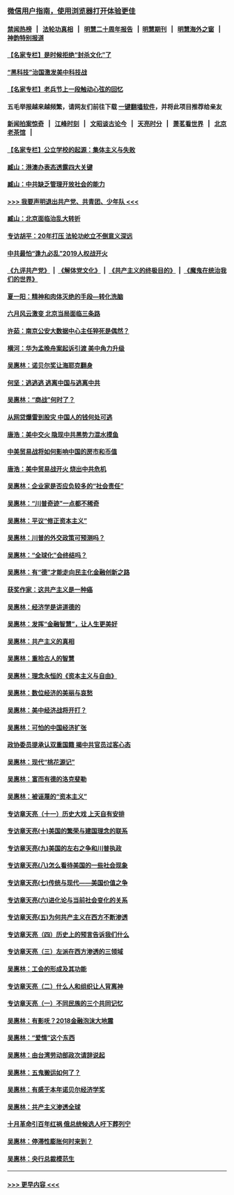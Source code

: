 ### [微信用户指南，使用浏览器打开体验更佳](https://github.com/gfw-breaker/banned-news1/blob/master/indexes/wechat-guide.md?t=0)
#### [禁闻热榜](热点新闻.md?t=0)  &nbsp;&nbsp;|&nbsp;&nbsp; [法轮功真相](https://github.com/gfw-breaker/truth/blob/master/README.md?t=0) &nbsp;&nbsp;|&nbsp;&nbsp; [明慧二十周年报告](https://github.com/gfw-breaker/mh-reports/blob/master/README.md?t=0) &nbsp;&nbsp;|&nbsp;&nbsp;[明慧期刊](https://github.com/gfw-breaker/mh-qikan) &nbsp;&nbsp;|&nbsp;&nbsp; [明慧海外之窗](https://github.com/gfw-breaker/mh-news/blob/master/README.md?t=0) &nbsp;&nbsp;|&nbsp;&nbsp; [神韵特别报道](https://github.com/gfw-breaker/mh-news/blob/master/shenyun.md?t=0)
#### [【名家专栏】是时候拒绝“封杀文化”了](../pages/nsc423/n11814093.md?t=02151911) 
#### [“黑科技”治国激发美中科技战](../pages/nsc423/n11638056.md?t=02151911) 
#### [【名家专栏】老兵节上一段触动心弦的回忆](../pages/nsc423/n11646016.md?t=02151911) 
#### 五毛举报越来越频繁，请网友们前往下载 [一键翻墙软件](https://github.com/gfw-breaker/ssr-accounts)，并将此项目推荐给亲友
#### [新闻拍案惊奇](https://github.com/gfw-breaker/banned-news1/blob/master/pages/link4.md) &nbsp;&nbsp;|&nbsp;&nbsp; [江峰时刻](https://github.com/gfw-breaker/banned-news1/blob/master/pages/link4.md) &nbsp;&nbsp;|&nbsp;&nbsp; [文昭谈古论今](https://github.com/gfw-breaker/banned-news1/blob/master/pages/link4.md) &nbsp;&nbsp;|&nbsp;&nbsp; [天亮时分](https://github.com/gfw-breaker/banned-news1/blob/master/pages/link4.md) &nbsp;&nbsp;|&nbsp;&nbsp; [萧茗看世界](https://github.com/gfw-breaker/banned-news1/blob/master/pages/link4.md) &nbsp;&nbsp;|&nbsp;&nbsp; [北京老茶馆](https://github.com/gfw-breaker/banned-news1/blob/master/pages/link4.md) &nbsp;&nbsp;|&nbsp;&nbsp; 
#### [【名家专栏】公立学校的起源：集体主义与失败](../pages/nsc423/n11601833.md?t=02151911) 
#### [臧山：港澳办表态透露四大关键](../pages/nsc423/n11421628.md?t=02151911) 
#### [臧山：中共缺乏管理开放社会的能力](../pages/nsc423/n11407457.md?t=02151911) 
#### [>>> 我要声明退出共产党、共青团、少年队 <<<](https://github.com/begood0513/goodnews/blob/master/quit/letter.md) 
#### [臧山：北京面临治乱大转折](../pages/nsc423/n11406895.md?t=02151911) 
#### [专访胡平：20年打压 法轮功屹立不倒意义深远](../pages/nsc423/n11398800.md?t=02151911) 
#### [中共最怕“逢九必乱”2019人权战开火](../pages/nsc423/n11385248.md?t=02151911) 
#### [《九评共产党》](https://github.com/begood0513/9ping.md/blob/master/README.md) &nbsp;|&nbsp; [《解体党文化》](../../../../jtdwh.md/blob/master/README.md)  &nbsp;|&nbsp; [《共产主义的终极目的》](../../../../gczydzjmd.md/blob/master/README.md) &nbsp;|&nbsp; [《魔鬼在统治我们的世界》](../../../../mgztzwmdsj.md/blob/master/README.md) 
#### [夏一阳：精神和肉体灭绝的手段—转化洗脑](../pages/nsc423/n11368250.md?t=02151911) 
#### [六月风云激变 北京当局面临三条路](../pages/nsc423/n11313668.md?t=02151911) 
#### [许茹：南京公安大数据中心主任猝死是偶然？](../pages/nsc423/n11064744.md?t=02151911) 
#### [横河：华为孟晚舟案起诉引渡 美中角力升级](../pages/nsc423/n11027230.md?t=02151911) 
#### [吴惠林：诺贝尔奖让海耶克翻身](../pages/nsc423/n10890049.md?t=02151911) 
#### [何坚：逃逃逃 逃离中国与逃离中共](../pages/nsc423/n10592891.md?t=02151911) 
#### [吴惠林：“商战”何时了？](../pages/nsc423/n10573558.md?t=02151911) 
#### [从网贷爆雷到股灾 中国人的钱何处可逃](../pages/nsc423/n10572800.md?t=02151911) 
#### [唐浩：美中交火 隐现中共黑势力混水摸鱼](../pages/nsc423/n10544040.md?t=02151911) 
#### [中美贸易战将如何影响中国的房市和币值](../pages/nsc423/n10543697.md?t=02151911) 
#### [唐浩：美中贸易战开火 烧出中共危机](../pages/nsc423/n10540126.md?t=02151911) 
#### [吴惠林：企业家是否应负较多的“社会责任”](../pages/nsc423/n10535022.md?t=02151911) 
#### [吴惠林：“川普奇迹”一点都不稀奇](../pages/nsc423/n10512808.md?t=02151911) 
#### [吴惠林：平议“修正资本主义”](../pages/nsc423/n10495724.md?t=02151911) 
#### [吴惠林：川普的外交政策可预测吗？](../pages/nsc423/n10462387.md?t=02151911) 
#### [吴惠林：“全球化”会终结吗？](../pages/nsc423/n10452838.md?t=02151911) 
#### [吴惠林：有“德”才能走向民主化金融创新之路](../pages/nsc423/n10432292.md?t=02151911) 
#### [获奖作家：这共产主义是一种癌](../pages/nsc423/n10431541.md?t=02151911) 
#### [吴惠林：经济学是讲道德的](../pages/nsc423/n10398014.md?t=02151911) 
#### [吴惠林：发挥“金融智慧”，让人生更美好](../pages/nsc423/n10375019.md?t=02151911) 
#### [吴惠林：共产主义的真相](../pages/nsc423/n10351394.md?t=02151911) 
#### [吴惠林：重拾古人的智慧](../pages/nsc423/n10337691.md?t=02151911) 
#### [吴惠林：理念永恒的《资本主义与自由》](../pages/nsc423/n10316274.md?t=02151911) 
#### [吴惠林：数位经济的美丽与哀愁](../pages/nsc423/n10292946.md?t=02151911) 
#### [吴惠林：美中经济战将开打？](../pages/nsc423/n10258825.md?t=02151911) 
#### [吴惠林：可怕的中国经济扩张](../pages/nsc423/n10219147.md?t=02151911) 
#### [政协委员提承认双重国籍 揭中共官员过客心态](../pages/nsc423/n10208809.md?t=02151911) 
#### [吴惠林：现代“桃花源记”](../pages/nsc423/n10185234.md?t=02151911) 
#### [吴惠林：富而有德的洛克斐勒](../pages/nsc423/n10142264.md?t=02151911) 
#### [吴惠林：被诬蔑的“资本主义”](../pages/nsc423/n10124816.md?t=02151911) 
#### [专访章天亮（十一）历史大戏 上天自有安排](../pages/nsc423/n10094905.md?t=02151911) 
#### [专访章天亮(十)美国的繁荣与建国理念的联系](../pages/nsc423/n10094899.md?t=02151911) 
#### [专访章天亮(九)美国的左右之争和川普执政](../pages/nsc423/n10094889.md?t=02151911) 
#### [专访章天亮(八)怎么看待美国的一些社会现象](../pages/nsc423/n10094857.md?t=02151911) 
#### [专访章天亮(七)传统与现代——美国价值之争](../pages/nsc423/n10093140.md?t=02151911) 
#### [专访章天亮(六)进化论与当前社会变化的关系](../pages/nsc423/n10092036.md?t=02151911) 
#### [专访章天亮(五)为何共产主义在西方不断渗透](../pages/nsc423/n10083620.md?t=02151911) 
#### [专访章天亮（四）历史上的预言告诉我们什么](../pages/nsc423/n10083606.md?t=02151911) 
#### [专访章天亮（三）左派在西方渗透的三领域](../pages/nsc423/n10081115.md?t=02151911) 
#### [吴惠林：工会的形成及其功能](../pages/nsc423/n10080633.md?t=02151911) 
#### [专访章天亮（二）什么人和组织让人背离神](../pages/nsc423/n10076637.md?t=02151911) 
#### [专访章天亮（一）不同民族的三个共同记忆](../pages/nsc423/n10074188.md?t=02151911) 
#### [吴惠林：有影呒？2018金融泡沫大地震](../pages/nsc423/n10040534.md?t=02151911) 
#### [吴惠林：“爱情”这个东西](../pages/nsc423/n10019423.md?t=02151911) 
#### [吴惠林：由台湾劳动部政次请辞说起](../pages/nsc423/n9979679.md?t=02151911) 
#### [吴惠林：五鬼搬运如何了？](../pages/nsc423/n9925338.md?t=02151911) 
#### [吴惠林：有感于本年诺贝尔经济学奖](../pages/nsc423/n9871883.md?t=02151911) 
#### [吴惠林：共产主义渗透全球](../pages/nsc423/n9812748.md?t=02151911) 
#### [十月革命引百年红祸 俄总统候选人吁下葬列宁](../pages/nsc423/n9810182.md?t=02151911) 
#### [吴惠林：停滞性膨胀何时来到？](../pages/nsc423/n9764136.md?t=02151911) 
#### [吴惠林：央行总裁模范生](../pages/nsc423/n9728134.md?t=02151911) 

----
#### [ >>> 更早内容 <<< ](../indexes/nsc423-earlier.md)
